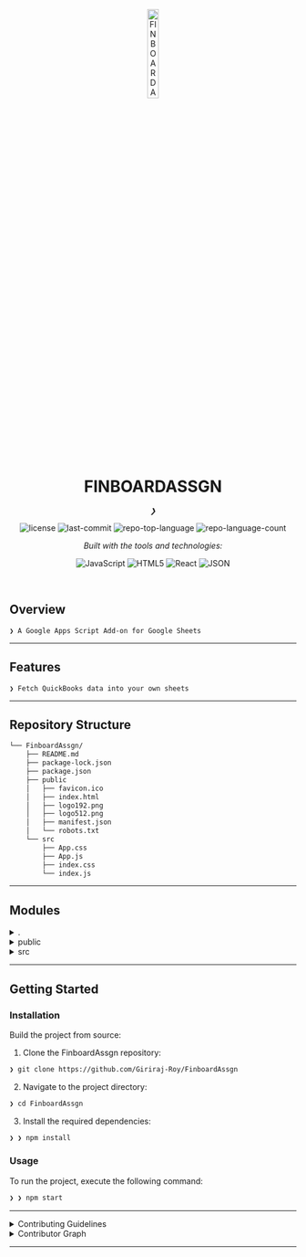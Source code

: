 <p align="center">
  <img src="https://img.icons8.com/?size=512&id=55494&format=png" width="20%" alt="FINBOARDASSGN-logo">
</p>
<p align="center">
    <h1 align="center">FINBOARDASSGN</h1>
</p>
<p align="center">
    <em><code>❯</code></em>
</p>
<p align="center">
	<img src="https://img.shields.io/github/license/Giriraj-Roy/FinboardAssgn?style=flat&logo=opensourceinitiative&logoColor=white&color=0080ff" alt="license">
	<img src="https://img.shields.io/github/last-commit/Giriraj-Roy/FinboardAssgn?style=flat&logo=git&logoColor=white&color=0080ff" alt="last-commit">
	<img src="https://img.shields.io/github/languages/top/Giriraj-Roy/FinboardAssgn?style=flat&color=0080ff" alt="repo-top-language">
	<img src="https://img.shields.io/github/languages/count/Giriraj-Roy/FinboardAssgn?style=flat&color=0080ff" alt="repo-language-count">
</p>
<p align="center">
		<em>Built with the tools and technologies:</em>
</p>
<p align="center">
	<img src="https://img.shields.io/badge/JavaScript-F7DF1E.svg?style=flat&logo=JavaScript&logoColor=black" alt="JavaScript">
	<img src="https://img.shields.io/badge/HTML5-E34F26.svg?style=flat&logo=HTML5&logoColor=white" alt="HTML5">
	<img src="https://img.shields.io/badge/React-61DAFB.svg?style=flat&logo=React&logoColor=black" alt="React">
	<img src="https://img.shields.io/badge/JSON-000000.svg?style=flat&logo=JSON&logoColor=white" alt="JSON">
</p>

<br>


##  Overview

<code>❯ A Google Apps Script Add-on for Google Sheets</code>

---

##  Features

<code>❯ Fetch QuickBooks data into your own sheets</code>

---

##  Repository Structure

```sh
└── FinboardAssgn/
    ├── README.md
    ├── package-lock.json
    ├── package.json
    ├── public
    │   ├── favicon.ico
    │   ├── index.html
    │   ├── logo192.png
    │   ├── logo512.png
    │   ├── manifest.json
    │   └── robots.txt
    └── src
        ├── App.css
        ├── App.js
        ├── index.css
        └── index.js
```

---

##  Modules

<details closed><summary>.</summary>

| File | Summary |
| --- | --- |
| [package.json](https://github.com/Giriraj-Roy/FinboardAssgn/blob/main/package.json) | <code>❯ REPLACE-ME</code> |
| [package-lock.json](https://github.com/Giriraj-Roy/FinboardAssgn/blob/main/package-lock.json) | <code>❯ REPLACE-ME</code> |

</details>

<details closed><summary>public</summary>

| File | Summary |
| --- | --- |
| [index.html](https://github.com/Giriraj-Roy/FinboardAssgn/blob/main/public/index.html) | <code>❯ REPLACE-ME</code> |
| [manifest.json](https://github.com/Giriraj-Roy/FinboardAssgn/blob/main/public/manifest.json) | <code>❯ REPLACE-ME</code> |
| [robots.txt](https://github.com/Giriraj-Roy/FinboardAssgn/blob/main/public/robots.txt) | <code>❯ REPLACE-ME</code> |

</details>

<details closed><summary>src</summary>

| File | Summary |
| --- | --- |
| [App.js](https://github.com/Giriraj-Roy/FinboardAssgn/blob/main/src/App.js) | <code>❯ REPLACE-ME</code> |
| [App.css](https://github.com/Giriraj-Roy/FinboardAssgn/blob/main/src/App.css) | <code>❯ REPLACE-ME</code> |
| [index.js](https://github.com/Giriraj-Roy/FinboardAssgn/blob/main/src/index.js) | <code>❯ REPLACE-ME</code> |
| [index.css](https://github.com/Giriraj-Roy/FinboardAssgn/blob/main/src/index.css) | <code>❯ REPLACE-ME</code> |

</details>

---

##  Getting Started


###  Installation

Build the project from source:

1. Clone the FinboardAssgn repository:
```sh
❯ git clone https://github.com/Giriraj-Roy/FinboardAssgn
```

2. Navigate to the project directory:
```sh
❯ cd FinboardAssgn
```

3. Install the required dependencies:
```sh
❯ ❯ npm install
```

###  Usage

To run the project, execute the following command:

```sh
❯ ❯ npm start
```

---


<details closed>
<summary>Contributing Guidelines</summary>

1. **Fork the Repository**: Start by forking the project repository to your github account.
2. **Clone Locally**: Clone the forked repository to your local machine using a git client.
   ```sh
   git clone https://github.com/Giriraj-Roy/FinboardAssgn
   ```
3. **Create a New Branch**: Always work on a new branch, giving it a descriptive name.
   ```sh
   git checkout -b new-feature-x
   ```
4. **Make Your Changes**: Develop and test your changes locally.
5. **Commit Your Changes**: Commit with a clear message describing your updates.
   ```sh
   git commit -m 'Implemented new feature x.'
   ```
6. **Push to github**: Push the changes to your forked repository.
   ```sh
   git push origin new-feature-x
   ```
7. **Submit a Pull Request**: Create a PR against the original project repository. Clearly describe the changes and their motivations.
8. **Review**: Once your PR is reviewed and approved, it will be merged into the main branch. Congratulations on your contribution!
</details>

<details closed>
<summary>Contributor Graph</summary>
<br>
<p align="left">
   <a href="https://github.com{/Giriraj-Roy/FinboardAssgn/}graphs/contributors">
      <img src="https://contrib.rocks/image?repo=Giriraj-Roy/FinboardAssgn">
   </a>
</p>
</details>

---
